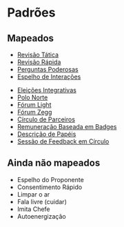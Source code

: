 # Padrões

## Mapeados

- [Revisão Tática](revisao-tatica.md)
- [Revisão Rápida](revisao-rapida.md)
- [Perguntas Poderosas](#perguntas-poderosas.md)
- [Espelho de Interações](#espelho-de-interacoes.md)
* [Eleições Integrativas](eleicoes-integrativas.md)
* [Polo Norte](polo-norte)
* [Fórum Light](forum-light.md)
* [Fórum Zegg](forum-zegg.md)
* [Círculo de Parceiros](circulo-de-parceiros.md)
* [Remuneração Baseada em Badges](remuneracao-baseada-em-badges.md)
* [Descrição de Papéis](descricao-de-papeis.md)
* [Sessão de Feedback em Círculo](sessao-de-feedback-em-circulo.md)

## Ainda não mapeados

- Espelho do Proponente
- Consentimento Rápido
- Limpar o ar
- Fala livre (cuidar)
- Imita Chefe
- Autoenergização

